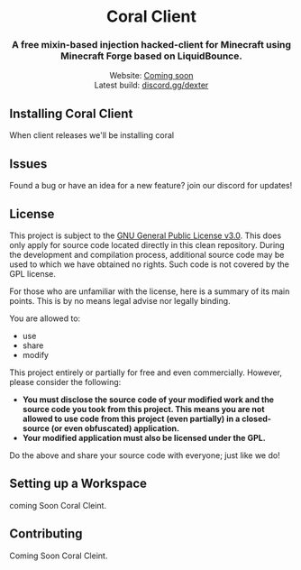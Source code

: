 <div align="center">
<h1>Coral Client</h1>
<h3>A free mixin-based injection hacked-client for Minecraft using Minecraft Forge based on LiquidBounce.</h3>
Website: <a href="Coming soon">Coming soon</a><br>
Latest build: <a href="https://github.com/opensrcode/coral-client</a><br>
Discord: <a href="https://discord.gg/dexter">discord.gg/dexter </a><br>
</div>

## Installing Coral Client
When client releases we'll be installing coral


## Issues
Found a bug or have an idea for a new feature? join our discord for updates!


## License
This project is subject to the [GNU General Public License v3.0](LICENSE). This does only apply for source code located directly in this clean repository. During the development and compilation process, additional source code may be used to which we have obtained no rights. Such code is not covered by the GPL license.

For those who are unfamiliar with the license, here is a summary of its main points. This is by no means legal advise nor legally binding.

You are allowed to:
- use
- share
- modify

This project entirely or partially for free and even commercially. However, please consider the following:

- **You must disclose the source code of your modified work and the source code you took from this project. This means you are not allowed to use code from this project (even partially) in a closed-source (or even obfuscated) application.**
- **Your modified application must also be licensed under the GPL.**

Do the above and share your source code with everyone; just like we do!

## Setting up a Workspace
coming Soon Coral Cleint.

## Contributing
Coming Soon Coral Cleint.
